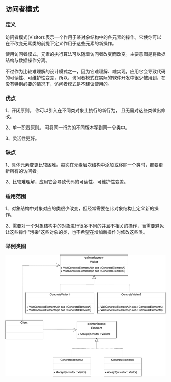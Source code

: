 ## 访问者模式

### 定义

访问者模式(Visitor):表示一个作用于某对象结构中的各元素的操作。它使你可以在不改变元素类的前提下定义作用于这些元素的新操作。

使用访问者模式，元素的执行算法可以随着访问者改变而改变。主要意图是将数据结构与数据操作分离。

不过作为比较难理解的设计模式之一，因为它难理解、难实现，应用它会导致代码的可读性、可维护性变差，所以，访问者模式在实际的软件开发中很少被用到，在没有特别必要的情况下，访问者模式是不建议使用的。

### 优点

1、开闭原则。 你可以引入在不同类对象上执行的新行为， 且无需对这些类做出修改。

2、单一职责原则。 可将同一行为的不同版本移到同一个类中。

3、灵活性更好。

### 缺点

1、具体元素变更比较困难。每次在元素层次结构中添加或移除一个类时，都要更新所有的访问者。

2、比较难理解，应用它会导致代码的可读性、可维护性变差。

### 适用范围

1、对象结构中对象对应的类很少改变，但经常需要在此对象结构上定义新的操作。

2、需要对一个对象结构中的对象进行很多不同的并且不相关的操作，而需要避免让这些操作"污染"这些对象的类，也不希望在增加新操作时修改这些类。

### 举例类图

![Alt](visitor.png)